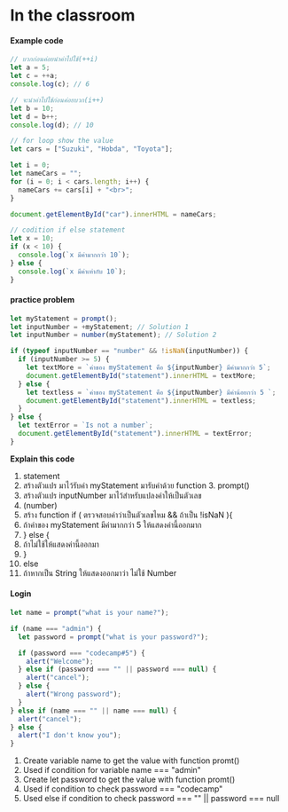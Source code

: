 # In the classroom

#### Example code

```js
// บวกก่อนค่อยนำค่าไปใช้(++i)
let a = 5;
let c = ++a;
console.log(c); // 6

// จะนำค่าไปใช้ก่อนค่อยบวก(i++)
let b = 10;
let d = b++;
console.log(d); // 10

// for loop show the value
let cars = ["Suzuki", "Hobda", "Toyota"];

let i = 0;
let nameCars = "";
for (i = 0; i < cars.length; i++) {
  nameCars += cars[i] + "<br>";
}

document.getElementById("car").innerHTML = nameCars;

// codition if else statement
let x = 10;
if (x < 10) {
  console.log(`x มีค่ามากกว่า 10`);
} else {
  console.log(`x มีค่าเท่ากับ 10`);
}
```

#### practice problem

```js
let myStatement = prompt();
let inputNumber = +myStatement; // Solution 1
let inputNumber = number(myStatement); // Solution 2

if (typeof inputNumber == "number" && !isNaN(inputNumber)) {
  if (inputNumber >= 5) {
    let textMore = `ค่าของ myStatement คือ ${inputNumber} มีค่ามากกว่า 5`;
    document.getElementById("statement").innerHTML = textMore;
  } else {
    let textless = `ค่าของ myStatement คือ ${inputNumber} มีค่าน้อยกว่า 5 `;
    document.getElementById("statement").innerHTML = textless;
  }
} else {
  let textError = `Is not a number`;
  document.getElementById("statement").innerHTML = textError;
}
```

**Explain this code**

1. statement
2. สร้างตัวแปร มาไว้รับค่า myStatement มารับค่าด้วย function 3. prompt()
3. สร้างตัวแปร inputNumber มาไว้สำหรับแปลงค่าให้เป็นตัวเลข
4. (number)
5. สร้าง function if ( ตรวจสอบค่าว่าเป็นตัวเลขไหม && ถ้าเป็น !isNaN ){
6. ถ้าค่าของ myStatement มีค่ามากกว่า 5 ให้แสดงค่านี้ออกมาก
7. } else {
8. ถ้าไม่ใช้ให้แสดงค่านี้ออกมา
9. }
10. else
11. ถ้าหากเป็น String ให้แสดงออกมาว่า ไม่ใช้ Number

#### Login

```js
let name = prompt("what is your name?");

if (name === "admin") {
  let password = prompt("what is your password?");

  if (password === "codecamp#5") {
    alert("Welcome");
  } else if (password === "" || password === null) {
    alert("cancel");
  } else {
    alert("Wrong password");
  }
} else if (name === "" || name === null) {
  alert("cancel");
} else {
  alert("I don't know you");
}
```

1. Create variable name to get the value with function promt()
2. Used if condition for variable name === "admin"
3. Create let password to get the value with function promt()
4. Used if condition to check password === "codecamp"
5. Used else if condition to check password === "" || password === null
